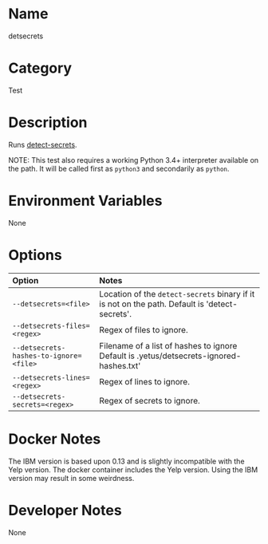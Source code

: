 <!---
  Licensed to the Apache Software Foundation (ASF) under one
  or more contributor license agreements.  See the NOTICE file
  distributed with this work for additional information
  regarding copyright ownership.  The ASF licenses this file
  to you under the Apache License, Version 2.0 (the
  "License"); you may not use this file except in compliance
  with the License.  You may obtain a copy of the License at

    http://www.apache.org/licenses/LICENSE-2.0

  Unless required by applicable law or agreed to in writing,
  software distributed under the License is distributed on an
  "AS IS" BASIS, WITHOUT WARRANTIES OR CONDITIONS OF ANY
  KIND, either express or implied.  See the License for the
  specific language governing permissions and limitations
  under the License.
-->

# Name

detsecrets

# Category

Test

# Description

Runs [detect-secrets](https://github.com/yelp/detect-secrets).

NOTE: This test also requires a working Python 3.4+ interpreter available on the path.  It will be called first
as `python3` and secondarily as `python`.

# Environment Variables

None

# Options

| Option | Notes |
|:---------|:------|
| `--detsecrets=<file>` | Location of the `detect-secrets` binary if it is not on the path.  Default is 'detect-secrets'. |
| `--detsecrets-files=<regex>` | Regex of files to ignore. |
| `--detsecrets-hashes-to-ignore=<file>` | Filename of a list of hashes to ignore Default is .yetus/detsecrets-ignored-hashes.txt' |
| `--detsecrets-lines=<regex>` | Regex of lines to ignore. |
| `--detsecrets-secrets=<regex>` | Regex of secrets to ignore. |

# Docker Notes

The IBM version is based upon 0.13 and is slightly incompatible with the Yelp version.  The docker container includes
the Yelp version.  Using the IBM version may result in some weirdness.

# Developer Notes

None
